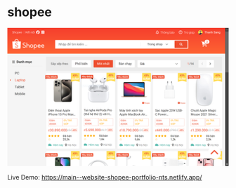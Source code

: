 # shopee

![alt text](shopee.PNG)

Live Demo:
https://main--website-shopee-portfolio-nts.netlify.app/